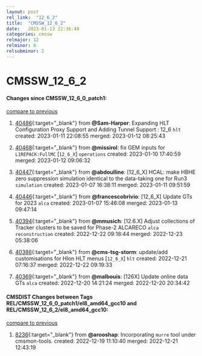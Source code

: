 ```yaml
---
layout: post
rel_link:  "12_6_2"
title:  "CMSSW_12_6_2"
date:   2023-01-13 22:36:48
categories: cmssw
relmajor: 12
relminor: 6
relsubminor: 2
---
```


# CMSSW_12_6_2
#### Changes since CMSSW_12_6_0_patch1:
[compare to previous](https://github.com/cms-sw/cmssw/compare/CMSSW_12_6_0_patch1...CMSSW_12_6_2)



1. [40486](http://github.com/cms-sw/cmssw/pull/40486){:target="_blank"}  from **@Sam-Harper**: Expanding HLT Configuration Proxy Support and Adding Tunnel Support : 12_6 `hlt` created: 2023-01-11 22:08:55 merged: 2023-01-12 08:25:43

2. [40468](http://github.com/cms-sw/cmssw/pull/40468){:target="_blank"}  from **@missirol**: fix GEM inputs for `L1REPACK:FullMC` [`12_6_X`] `operations` created: 2023-01-10 17:40:59 merged: 2023-01-12 09:06:32

3. [40447](http://github.com/cms-sw/cmssw/pull/40447){:target="_blank"}  from **@abdoulline**: [12_6_X] HCAL: make HBHE zero suppression simulation identical to the data-taking one for Run3 `simulation` created: 2023-01-07 16:38:11 merged: 2023-01-11 09:51:59

4. [40446](http://github.com/cms-sw/cmssw/pull/40446){:target="_blank"}  from **@francescobrivio**: [12_6_X] Update GTs for 2023 `alca` created: 2023-01-07 15:46:08 merged: 2023-01-13 09:47:14

5. [40394](http://github.com/cms-sw/cmssw/pull/40394){:target="_blank"}  from **@mmusich**: [12.6.X] Adjust collections of Tracker clusters to be saved for Phase-2 ALCARECO `alca` `reconstruction` created: 2022-12-22 09:18:44 merged: 2022-12-23 05:38:06

6. [40386](http://github.com/cms-sw/cmssw/pull/40386){:target="_blank"}  from **@cms-tsg-storm**: update/add customisations for HIon HLT menus [`12_6_X`] `hlt` created: 2022-12-21 07:16:37 merged: 2022-12-22 09:19:33

7. [40369](http://github.com/cms-sw/cmssw/pull/40369){:target="_blank"}  from **@malbouis**: [126X] Update online data GTs `alca` created: 2022-12-20 14:21:24 merged: 2022-12-20 20:34:42

#### CMSDIST Changes between Tags REL/CMSSW_12_6_0_patch1/el8_amd64_gcc10 and REL/CMSSW_12_6_2/el8_amd64_gcc10:
[compare to previous](https://github.com/cms-sw/cmsdist/compare/REL/CMSSW_12_6_0_patch1/el8_amd64_gcc10...REL/CMSSW_12_6_2/el8_amd64_gcc10)



1. [8236](http://github.com/cms-sw/cmsdist/pull/8236){:target="_blank"}  from **@arooshap**: Incorporating `murre` tool under cmsmon-tools. created: 2022-12-19 11:10:40 merged: 2022-12-21 12:43:19
